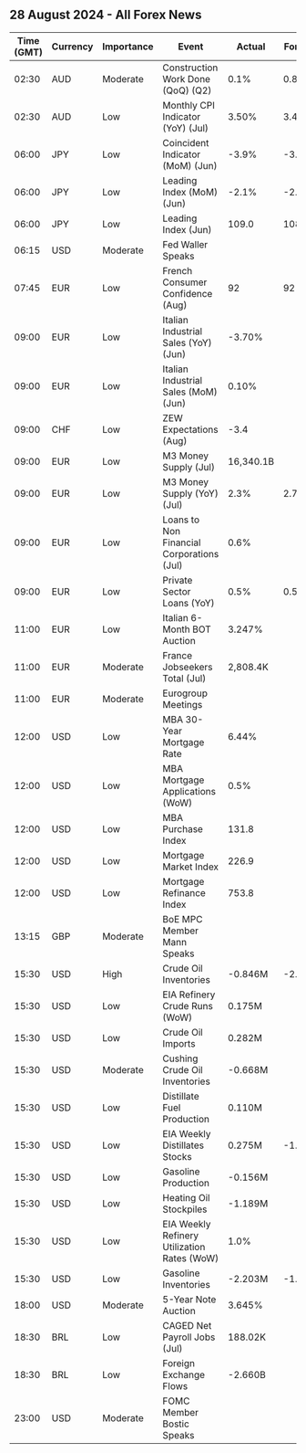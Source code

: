 ## 28 August 2024 - All Forex News

| Time (GMT) | Currency | Importance | Event | Actual | Forecast | Previous |
|------|----------|------------|-------|--------|----------|----------|
| 02:30 | AUD | Moderate | Construction Work Done (QoQ) (Q2) | 0.1% | 0.8% | -2.0% |
| 02:30 | AUD | Low | Monthly CPI Indicator (YoY) (Jul) | 3.50% | 3.40% | 3.80% |
| 06:00 | JPY | Low | Coincident Indicator (MoM) (Jun) | -3.9% | -3.4% | 1.9% |
| 06:00 | JPY | Low | Leading Index (MoM) (Jun) | -2.1% | -2.6% | 0.3% |
| 06:00 | JPY | Low | Leading Index (Jun) | 109.0 | 108.6 | 111.2 |
| 06:15 | USD | Moderate | Fed Waller Speaks |  |  |  |
| 07:45 | EUR | Low | French Consumer Confidence (Aug) | 92 | 92 | 91 |
| 09:00 | EUR | Low | Italian Industrial Sales (YoY) (Jun) | -3.70% |  | -4.80% |
| 09:00 | EUR | Low | Italian Industrial Sales (MoM) (Jun) | 0.10% |  | -1.00% |
| 09:00 | CHF | Low | ZEW Expectations (Aug) | -3.4 |  | 9.4 |
| 09:00 | EUR | Low | M3 Money Supply (Jul) | 16,340.1B |  | 16,376.6B |
| 09:00 | EUR | Low | M3 Money Supply (YoY) (Jul) | 2.3% | 2.7% | 2.2% |
| 09:00 | EUR | Low | Loans to Non Financial Corporations (Jul) | 0.6% |  | 0.7% |
| 09:00 | EUR | Low | Private Sector Loans (YoY) | 0.5% | 0.5% | 0.3% |
| 11:00 | EUR | Low | Italian 6-Month BOT Auction | 3.247% |  | 3.518% |
| 11:00 | EUR | Moderate | France Jobseekers Total (Jul) | 2,808.4K |  | 2,834.5K |
| 11:00 | EUR | Moderate | Eurogroup Meetings |  |  |  |
| 12:00 | USD | Low | MBA 30-Year Mortgage Rate | 6.44% |  | 6.50% |
| 12:00 | USD | Low | MBA Mortgage Applications (WoW) | 0.5% |  | -10.1% |
| 12:00 | USD | Low | MBA Purchase Index | 131.8 |  | 130.6 |
| 12:00 | USD | Low | Mortgage Market Index | 226.9 |  | 225.8 |
| 12:00 | USD | Low | Mortgage Refinance Index | 753.8 |  | 754.4 |
| 13:15 | GBP | Moderate | BoE MPC Member Mann Speaks |  |  |  |
| 15:30 | USD | High | Crude Oil Inventories | -0.846M | -2.700M | -4.649M |
| 15:30 | USD | Low | EIA Refinery Crude Runs (WoW) | 0.175M |  | 0.222M |
| 15:30 | USD | Low | Crude Oil Imports | 0.282M |  | 0.078M |
| 15:30 | USD | Moderate | Cushing Crude Oil Inventories | -0.668M |  | -0.560M |
| 15:30 | USD | Low | Distillate Fuel Production | 0.110M |  | 0.123M |
| 15:30 | USD | Low | EIA Weekly Distillates Stocks | 0.275M | -1.100M | -3.312M |
| 15:30 | USD | Low | Gasoline Production | -0.156M |  | 0.046M |
| 15:30 | USD | Low | Heating Oil Stockpiles | -1.189M |  | 0.265M |
| 15:30 | USD | Low | EIA Weekly Refinery Utilization Rates (WoW) | 1.0% |  | 0.8% |
| 15:30 | USD | Low | Gasoline Inventories | -2.203M | -1.600M | -1.606M |
| 18:00 | USD | Moderate | 5-Year Note Auction | 3.645% |  | 4.121% |
| 18:30 | BRL | Low | CAGED Net Payroll Jobs (Jul) | 188.02K |  | 201.71K |
| 18:30 | BRL | Low | Foreign Exchange Flows | -2.660B |  | -0.573B |
| 23:00 | USD | Moderate | FOMC Member Bostic Speaks |  |  |  |
